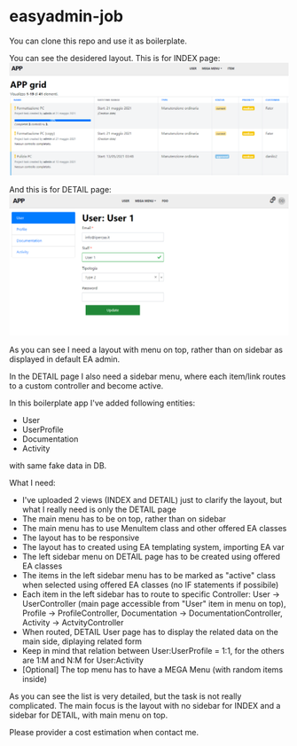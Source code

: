 # easyadmin-job
You can clone this repo and use it as boilerplate.

You can see the desidered layout. This is for INDEX page:
![The desidered layout](public/index_grid.png)

And this is for DETAIL page:
![The desidered layout](public/user_detail.png)

As you can see I need a layout with menu on top, rather than on sidebar as displayed in default EA admin.


In the DETAIL page I also need a sidebar menu, where each item/link routes to a custom controller and become active.

In this boilerplate app I've added following entities:
* User
* UserProfile
* Documentation
* Activity

with same fake data in DB.

What I need:
* I've uploaded 2 views (INDEX and DETAIL) just to clarify the layout, but what I really need is only the DETAIL page
* The main menu has to be on top, rather than on sidebar
* The main menu has to use MenuItem class and other offered EA classes
* The layout has to be responsive 
* The layout has to created using EA templating system, importing EA var
* The left sidebar menu on DETAIL page has to be created using offered EA classes
* The items in the left sidebar menu has to be marked as "active" class when selected using offered EA classes (no IF statements if possibile)
* Each item in the left sidebar has to route to specific Controller: User -> UserController (main page accessible from "User" item in menu on top), Profile -> ProfileController, Documentation -> DocumentationController, Activity -> ActvityController
* When routed, DETAIL User page has to display the related data on the main side, diplaying related form
* Keep in mind that relation between User:UserProfile = 1:1, for the others are 1:M and N:M for User:Activity
* [Optional] The top menu has to have a MEGA Menu (with random items inside) 

As you can see the list is very detailed, but the task is not really complicated. The main focus is the layout with no sidebar for INDEX and a sidebar for DETAIL, with main menu on top. 

Please provider a cost estimation when contact me.